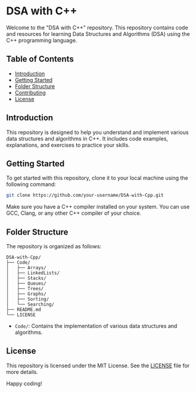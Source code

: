 

# DSA with C++

Welcome to the "DSA with C++" repository. This repository contains code and resources for learning Data Structures and Algorithms (DSA) using the C++ programming language.

## Table of Contents

- [Introduction](#introduction)
- [Getting Started](#getting-started)
- [Folder Structure](#folder-structure)
- [Contributing](#contributing)
- [License](#license)

## Introduction

This repository is designed to help you understand and implement various data structures and algorithms in C++. It includes code examples, explanations, and exercises to practice your skills.

## Getting Started

To get started with this repository, clone it to your local machine using the following command:

```bash
git clone https://github.com/your-username/DSA-with-Cpp.git
```

Make sure you have a C++ compiler installed on your system. You can use GCC, Clang, or any other C++ compiler of your choice.

## Folder Structure

The repository is organized as follows:

```
DSA-with-Cpp/
├── Code/
│   ├── Arrays/
│   ├── LinkedLists/
│   ├── Stacks/
│   ├── Queues/
│   ├── Trees/
│   ├── Graphs/
│   ├── Sorting/
│   └── Searching/
├── README.md
└── LICENSE
```

- `Code/`: Contains the implementation of various data structures and algorithms.
 

## License

This repository is licensed under the MIT License. See the [LICENSE](LICENSE) file for more details.

Happy coding!
